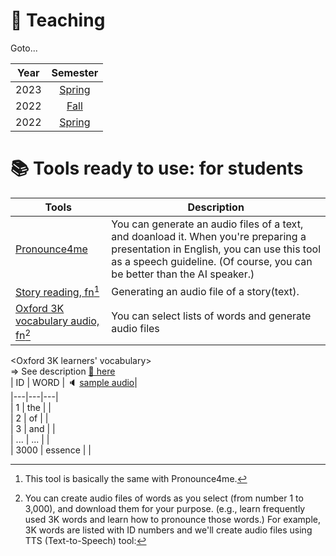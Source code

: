 # 📗 Teaching

Goto...  

|Year | Semester |  
|:---:|:---:|  
|2023|[Spring](https://github.com/MK316/Spring2023)
|2022|[Fall](https://github.com/MK316/Fall2022/blob/main/README.md)|  
|2022|[Spring](/S2022.md)|  



# 📚 **Tools ready to use: for students**

| Tools | Description |
|--|--|
|[Pronounce4me](https://github.com/MK316/Spring2023/blob/main/Pronounce4me.ipynb)|You can generate an audio files of a text, and doanload it. When you're preparing a presentation in English, you can use this tool as a speech guideline. (Of course, you can be better than the AI speaker.)|
|[Story reading, fn[^1]](https://github.com/MK316/applications/blob/main/Bedtimestory_tts.ipynb)| Generating an audio file of a story(text). |
|[Oxford 3K vocabulary audio, fn[^2]](https://github.com/MK316/applications/blob/main/Oxford3K.ipynb)| You can select lists of words and generate audio files|

[^1]: This tool is basically the same with Pronounce4me.
[^2]: You can create audio files of words as you select (from number 1 to 3,000), and download them for your purpose. (e.g., learn frequently used 3K words and learn how to pronounce those words.) For example, 3K words are listed with ID numbers and we'll create audio files using TTS (Text-to-Speech) tool:

<Oxford 3K learners' vocabulary>  
=> See description [🔗 here](https://www.oxfordlearnersdictionaries.com/about/wordlists/oxford3000-5000)  
| ID | WORD | 🔈 [sample audio](/res/myaudio.mp4)|  
|---|---|---|    
| 1 | the | |  
| 2 | of | |  
| 3 | and | |  
| ... | ... | |  
| 3000 | essence | |  



